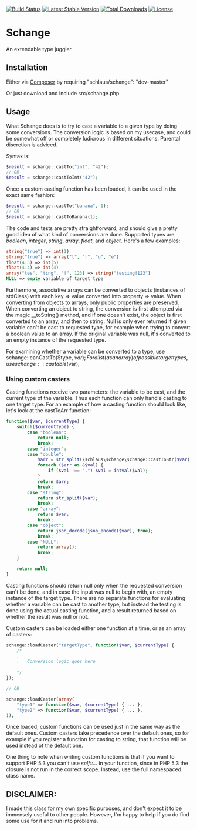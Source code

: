 [![Build Status](https://secure.travis-ci.org/schlaus/schange.png)](http://travis-ci.org/schlaus/schange)
[![Latest Stable Version](https://poser.pugx.org/schlaus/schange/version.svg)](https://packagist.org/packages/schlaus/schange)
[![Total Downloads](https://poser.pugx.org/schlaus/schange/downloads.svg)](https://packagist.org/packages/schlaus/schange)
[![License](https://poser.pugx.org/schlaus/schange/license.svg)](https://packagist.org/packages/schlaus/schange)

Schange
=======

An extendable type juggler.

Installation
------------
Either via [Composer](https://packagist.org/packages/schlaus/schange) by requiring "schlaus/schange": "dev-master"

Or just download and include src/schange.php

Usage
-----
What Schange does is to try to cast a variable to a given type by doing some conversions. The conversion logic is
based on my usecase, and could be somewhat off or completely ludicrous in different situations. Parental discretion
is adviced.

Syntax is:

```php
$result = schange::castTo("int", "42");
// OR
$result = schange::castToInt("42");
```
Once a custom casting function has been loaded, it can be used in the exact same fashion:

```php
$result = schange::castTo("banana", 1);
// OR
$result = schange::castToBanana(1);
```

The code and tests are pretty straightforward, and should give a pretty good idea of what kind of conversions are done.
Supported types are *boolean*, *integer*, *string*, *array*, *float*, and *object*. Here's a few examples:

```php
string("true") => int(1)
string("true") => array("t", "r", "u", "e")
float(4.5) => int(5)
float(4.4) => int(4)
array("tes", "ting", "!", 123) => string("testing!123")
NULL => empty variable of target type
```

Furthermore, associative arrays can be converted to objects (instances of stdClass) with each key => value converted into
property => value. When converting from objects to arrays, only public properties are preserved. When converting an object
to string, the conversion is first attempted via the magic __toString() method, and if one doesn't exist, the object is
first converted to an array, and then to string. Null is only ever returned if given variable can't be cast to requested type,
for example when trying to convert a boolean value to an array. If the original variable was null, it's converted to an empty
instance of the requested type.

For examining whether a variable can be converted to a type, use schange::canCastTo($type, $var); For a list (as an array)
of possible target types, use schange::castable($var);

### Using custom casters

Casting functions receive two parameters: the variable to be cast, and the current type of the variable. Thus each function can
only handle casting to one target type. For an example of how a casting function should look like, let's look at the castToArr
function:

```php
function($var, $currentType) {
	switch($currentType) {
		case "boolean":
			return null;
			break;
		case "integer":
		case "double":
			$arr = str_split(\schlaus\schange\schange::castToStr($var));
			foreach ($arr as &$val) {
				if ($val !== ".") $val = intval($val);
			}
			return $arr;
			break;
		case "string":
			return str_split($var);
			break;
		case "array":
			return $var;
			break;
		case "object":
			return json_decode(json_encode($var), true);
			break;
		case "NULL":
			return array();
			break;
	}

	return null;
}
```

Casting functions should return null only when the requested conversion can't be done, and in case the input was null to begin with,
an empty instance of the target type. There are no separate functions for evaluating whether a variable can be cast to another type,
but instead the testing is done using the actual casting function, and a result returned based on whether the result was null or not.

Custom casters can be loaded either one function at a time, or as an array of casters:

```php
schange::loadCaster("targetType", function($var, $currentType) {
	/*
	.
	.	Conversion logic goes here
	.
	*/
});

// OR

schange::loadCaster(array(
	"type1" => function($var, $currentType) { ... },
	"type2" => function($var, $currentType) { ... },
));
```

Once loaded, custom functions can be used just in the same way as the default ones. Custom casters take precedence over the default ones,
so for example if you register a function for casting to string, that function will be used instead of the default one.

One thing to note when writing custom functions is that if you want to support PHP 5.3 you can't use *self::...* in your function,
since in PHP 5.3 the closure is not run in the correct scope. Instead, use the full namespaced class name.

DISCLAIMER:
-----------
I made this class for my own specific purposes, and don't expect it to be immensely useful to other people.
However, I'm happy to help if you do find some use for it and run into problems.